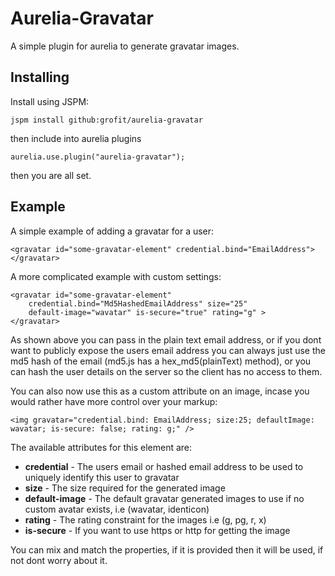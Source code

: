 # Aurelia-Gravatar

A simple plugin for aurelia to generate gravatar images.

## Installing

Install using JSPM:

`jspm install github:grofit/aurelia-gravatar`

then include into aurelia plugins

`aurelia.use.plugin("aurelia-gravatar");`

then you are all set.

## Example

A simple example of adding a gravatar for a user:
```
<gravatar id="some-gravatar-element" credential.bind="EmailAddress"></gravatar> 
```

A more complicated example with custom settings:
```
<gravatar id="some-gravatar-element" 
    credential.bind="Md5HashedEmailAddress" size="25" 
    default-image="wavatar" is-secure="true" rating="g" >
</gravatar>
```

As shown above you can pass in the plain text email address, or if you dont want to publicly expose the users email address you can always just use the md5 hash of the email (md5.js has a hex_md5(plainText) method), or you can hash the user details on the server so the client has no access to them.

You can also now use this as a custom attribute on an image, incase you would rather have more control over your markup:

```
<img gravatar="credential.bind: EmailAddress; size:25; defaultImage: wavatar; is-secure: false; rating: g;" />
```

The available attributes for this element are:

* **credential** - The users email or hashed email address to be used to uniquely identify this user to gravatar
* **size** - The size required for the generated image
* **default-image** - The default gravatar generated images to use if no custom avatar exists, i.e (wavatar, identicon)
* **rating** - The rating constraint for the images i.e (g, pg, r, x)
* **is-secure** - If you want to use https or http for getting the image

You can mix and match the properties, if it is provided then it will be used, if not dont worry about it.